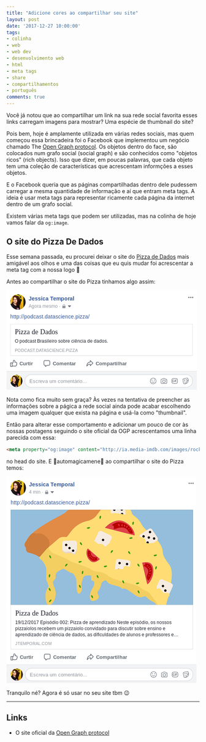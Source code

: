 ```yaml
---
title: "Adicione cores ao compartilhar seu site"
layout: post
date: '2017-12-27 10:00:00'
tags:
- colinha
- web
- web dev
- desenvolvimento web
- html
- meta tags
- share
- compartilhamentos
- português
comments: true
---
```


Você já notou que ao compartilhar um link na sua rede social favorita esses links carregam imagens para mostrar? Uma espécie de thumbnail do site?

Pois bem, hoje é amplamente utilizada em várias redes sociais, mas quem começou essa brincadeira foi o Facebook que implementou um negócio chamado The [Open Graph protocol](http://ogp.me/). Os objetos dentro do face, são colocados num grafo social (social graph) e são conhecidos como "objetos ricos" (rich objects). Isso que dizer, em poucas palavras, que cada objeto tem uma coleção de características que acrescentam informções a esses objetos.

E o Facebook queria que as páginas compartilhadas dentro dele pudessem carregar a mesma quantidade de informação e aí que entram meta tags. A ideia é usar meta tags para representar ricamente cada página da internet dentro de um grafo social.

Existem várias meta tags que podem ser utilizadas, mas na colinha de hoje vamos falar da `og:image`.

## O site do Pizza De Dados

Esse semana passada, eu procurei deixar o site do [Pizza de Dados](http://podcast.datascience.pizza/) mais amigável aos olhos e uma das coisas que eu quis mudar foi acrescentar a meta tag com a nossa logo 🍕

Antes ao compartilhar o site do Pizza tinhamos algo assim:

![foto do compartilhamento do pizza no facebook antes da adição da meta tag](/images/og-image/antes-tag.png)

Nota como fica muito sem graça? Às vezes na tentativa de preencher as informações sobre a págica a rede social ainda pode acabar escolhendo uma imagem qualquer que exista na página e usá-la como "thumbnail".

Então para alterar esse comportamento e adicionar um pouco de cor às nossas postagens seguindo o site oficial da OGP acrescentamos uma linha parecida com essa:

~~~ html
<meta property="og:image" content="http://ia.media-imdb.com/images/rock.jpg" />
~~~

no head do site. E 🌈automagicamene🌈 ao compartilhar o site do Pizza temos:

![foto do compartilhamento do pizza no facebook antes da adição da meta tag](/images/og-image/depois-tag.png)

Tranquilo né? Agora é só usar no seu site tbm 😉

----
## Links
- O site oficial da [Open Graph protocol](http://ogp.me/)
